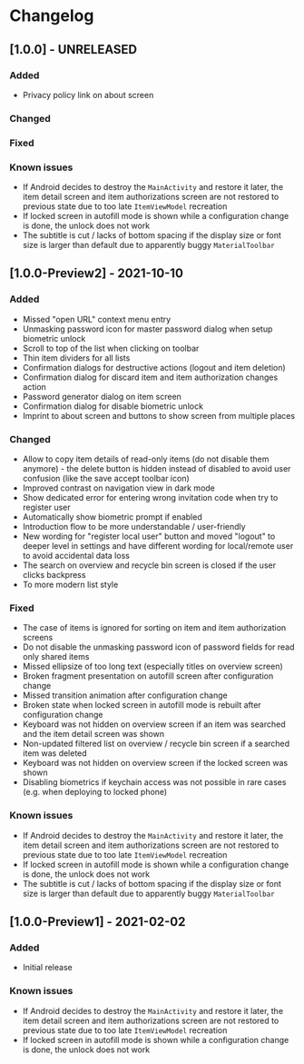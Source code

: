 # Changelog

## [1.0.0] - UNRELEASED

### Added
- Privacy policy link on about screen

### Changed

### Fixed

### Known issues
- If Android decides to destroy the `MainActivity` and restore it later, the item detail screen and item authorizations screen are not restored to previous state due to too late `ItemViewModel` recreation
- If locked screen in autofill mode is shown while a configuration change is done, the unlock does not work
- The subtitle is cut / lacks of bottom spacing if the display size or font size is larger than default due to apparently buggy `MaterialToolbar`

## [1.0.0-Preview2] - 2021-10-10

### Added
- Missed "open URL" context menu entry
- Unmasking password icon for master password dialog when setup biometric unlock
- Scroll to top of the list when clicking on toolbar
- Thin item dividers for all lists
- Confirmation dialogs for destructive actions (logout and item deletion)
- Confirmation dialog for discard item and item authorization changes action
- Password generator dialog on item screen
- Confirmation dialog for disable biometric unlock
- Imprint to about screen and buttons to show screen from multiple places

### Changed
- Allow to copy item details of read-only items (do not disable them anymore) - the delete button is hidden instead of disabled to avoid user confusion (like the save accept toolbar icon)
- Improved contrast on navigation view in dark mode
- Show dedicated error for entering wrong invitation code when try to register user
- Automatically show biometric prompt if enabled
- Introduction flow to be more understandable / user-friendly
- New wording for "register local user" button and moved "logout" to deeper level in settings and have different wording for local/remote user to avoid accidental data loss
- The search on overview and recycle bin screen is closed if the user clicks backpress
- To more modern list style

### Fixed
- The case of items is ignored for sorting on item and item authorization screens
- Do not disable the unmasking password icon of password fields for read only shared items
- Missed ellipsize of too long text (especially titles on overview screen)
- Broken fragment presentation on autofill screen after configuration change
- Missed transition animation after configuration change
- Broken state when locked screen in autofill mode is rebuilt after configuration change
- Keyboard was not hidden on overview screen if an item was searched and the item detail screen was shown
- Non-updated filtered list on overview / recycle bin screen if a searched item was deleted
- Keyboard was not hidden on overview screen if the locked screen was shown
- Disabling biometrics if keychain access was not possible in rare cases (e.g. when deploying to locked phone)

### Known issues
- If Android decides to destroy the `MainActivity` and restore it later, the item detail screen and item authorizations screen are not restored to previous state due to too late `ItemViewModel` recreation
- If locked screen in autofill mode is shown while a configuration change is done, the unlock does not work
- The subtitle is cut / lacks of bottom spacing if the display size or font size is larger than default due to apparently buggy `MaterialToolbar`

## [1.0.0-Preview1] - 2021-02-02

### Added
- Initial release

### Known issues
- If Android decides to destroy the `MainActivity` and restore it later, the item detail screen and item authorizations screen are not restored to previous state due to too late `ItemViewModel` recreation
- If locked screen in autofill mode is shown while a configuration change is done, the unlock does not work
